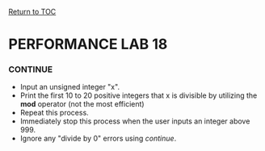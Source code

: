 <a href="https://github.com/CyberTrainingUSAF/05-C-Programming/blob/master/00-Table-of-Contents.md" rel="Return to TOC"> Return to TOC </a>

# PERFORMANCE LAB 18
### CONTINUE

* Input an unsigned integer "x".
* Print the first 10 to 20 positive integers that x is divisible by utilizing the **mod** operator (not the most efficient)
* Repeat this process.
* Immediately stop this process when the user inputs an integer above 999.
* Ignore any "divide by 0" errors using *continue*.


